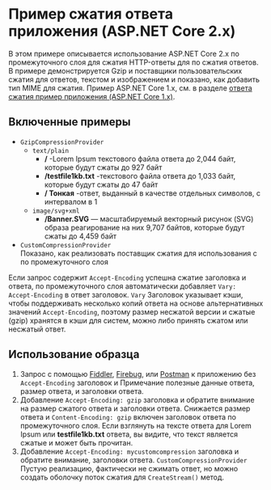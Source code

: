 # <a name="response-compression-sample-application-aspnet-core-2x"></a>Пример сжатия ответа приложения (ASP.NET Core 2.x)

В этом примере описывается использование ASP.NET Core 2.x по промежуточного слоя для сжатия HTTP-ответы для по сжатия ответов. В примере демонстрируется Gzip и поставщики пользовательских сжатия для ответов, текстом и изображением и показано, как добавить тип MIME для сжатия. Пример ASP.NET Core 1.x, см. в разделе [ответа сжатия пример приложения (ASP.NET Core 1.x)](https://github.com/aspnet/Docs/tree/master/aspnetcore/performance/response-compression/samples/1.x).

## <a name="examples-in-this-sample"></a>Включенные примеры

* `GzipCompressionProvider`
  * `text/plain`
    * **/** -Lorem Ipsum текстового файла ответа до 2,044 байт, которые будут сжаты до 927 байт
    * **/testfile1kb.txt** -текстового файла ответа до 1,033 байт, которые будут сжаты до 47 байт
    * **/ Тонкая** -ответ, выданный в качестве отдельных символов, с интервалом в 1
  * `image/svg+xml`
    * **/Banner.SVG** — масштабируемый векторный рисунок (SVG) образа реагирование на них 9,707 байтов, которые будут сжаты до 4,459 байт
* `CustomCompressionProvider`<br>Показано, как реализовать поставщик сжатия для использования с по промежуточного слоя

Если запрос содержит `Accept-Encoding` успешна сжатие заголовка и ответа, по промежуточного слоя автоматически добавляет `Vary: Accept-Encoding` в ответ заголовок. `Vary` Заголовок указывает кэши, чтобы поддерживать несколько копий ответа на основе альтернативных значений `Accept-Encoding`, поэтому размер несжатой версии и сжатые (gzip) хранятся в кэши для систем, можно либо принять сжатом или несжатый ответ.

## <a name="using-the-sample"></a>Использование образца

1. Запрос с помощью [Fiddler](http://www.telerik.com/fiddler), [Firebug](http://getfirebug.com/), или [Postman](https://www.getpostman.com/) к приложению без `Accept-Encoding` заголовок и Примечание полезные данные ответа, размер ответа, и заголовки ответа.
1. Добавление `Accept-Encoding: gzip` заголовка и обратите внимание на размер сжатого ответа и заголовки ответа. Снижается размер ответа и `Content-Encoding: gzip` включен заголовок ответа по промежуточного слоя. Если взглянуть на тексте ответа для Lorem Ipsum или **testfile1kb.txt** ответа, вы видите, что текст является сжатые и может быть прочитан.
1. Добавление `Accept-Encoding: mycustomcompression` заголовка и обратите внимание, заголовки ответа. `CustomCompressionProvider` Пустую реализацию, фактически не сжимать ответ, но можно создать оболочку поток сжатия для `CreateStream()` метод.
